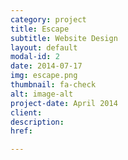 ```yaml
---
category: project
title: Escape
subtitle: Website Design
layout: default
modal-id: 2
date: 2014-07-17
img: escape.png
thumbnail: fa-check
alt: image-alt
project-date: April 2014
client:
description:
href:

---
```

